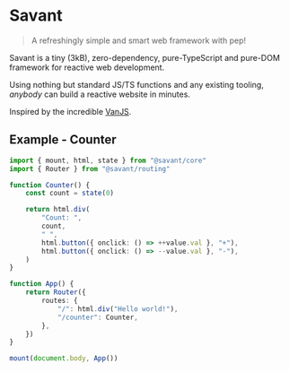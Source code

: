# Savant

> A refreshingly simple and smart web framework with pep!

Savant is a tiny (3kB), zero-dependency, pure-TypeScript and pure-DOM framework for reactive web development.

Using nothing but standard JS/TS functions and any existing tooling, _anybody_ can build a reactive website in minutes.

Inspired by the incredible [VanJS](https://vanjs.org).

## Example - Counter

```typescript
import { mount, html, state } from "@savant/core"
import { Router } from "@savant/routing"

function Counter() {
	const count = state(0)

	return html.div(
		"Count: ",
		count,
		" ",
		html.button({ onclick: () => ++value.val }, "+"),
		html.button({ onclick: () => --value.val }, "-"),
	)
}

function App() {
	return Router({
		routes: {
			"/": html.div("Hello world!"),
			"/counter": Counter,
		},
	})
}

mount(document.body, App())
```
